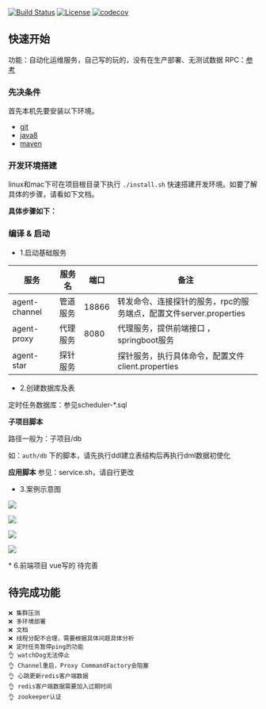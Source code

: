 
[![Build Status](https://travis-ci.org/zhoutaoo/SpringCloud.svg?branch=master)](https://travis-ci.org/zhoutaoo/SpringCloud)
[![License](https://img.shields.io/badge/License-Apache%202.0-blue.svg)](https://opensource.org/licenses/Apache-2.0)
[![codecov](https://codecov.io/gh/zhoutaoo/SpringCloud/branch/master/graph/badge.svg)](https://codecov.io/gh/zhoutaoo/SpringCloud)

## 快速开始
功能：自动化运维服务，自己写的玩的，没有在生产部署、无测试数据
RPC：[参考](https://github.com/luxiaoxun/NettyRpc)
### 先决条件

首先本机先要安装以下环境。

- [git](https://git-scm.com/)
- [java8](http://www.oracle.com/technetwork/java/javase/downloads/index.html) 
- [maven](http://maven.apache.org/) 

### 开发环境搭建

linux和mac下可在项目根目录下执行 `./install.sh` 快速搭建开发环境。如要了解具体的步骤，请看如下文档。


**具体步骤如下：**

 
### 编译 & 启动

* 1.启动基础服务 

|  服务           |   服务名         |  端口      | 备注                                            |
|----------------|-----------------|-----------|-------------------------------------------------|
|  agent-channel |   管道服务        |  18866    |  转发命令、连接探针的服务，rpc的服务端点，配置文件server.properties  |
|  agent-proxy   |   代理服务        |  8080     |  代理服务，提供前端接口 ，springboot服务  |
|  agent-star    |   探针服务        |           |  探针服务，执行具体命令，配置文件client.properties |

* 2.创建数据库及表

定时任务数据库：参见scheduler-*.sql

**子项目脚本**

路径一般为：子项目/db

如：`auth/db` 下的脚本，请先执行ddl建立表结构后再执行dml数据初使化

**应用脚本**
参见：service.sh，请自行更改

* 3.案例示意图

<p align="left">
  <img src="https://github.com/767248371/open-agent/blob/master/picture/cmd_1.png">
</p>
<p align="left">
  <img  src="https://github.com/767248371/open-agent/blob/master/picture/cmd_2.png">
</p>
<p align="left">
  <img src="https://github.com/767248371/open-agent/blob/master/picture/日志.png">
</p>
<p align="left">
  <img  src="https://github.com/767248371/open-agent/blob/master/picture/详情.png">
</p>
* 6.前端项目
vue写的
待完善

## 待完成功能 
```text
❌ 集群压测
❌ 多环境部署
❌ 文档
❌ 线程分配不合理，需要根据具体问题具体分析
❌ 定时任务暂停ping的功能
👌 watchDog无法停止
👌 Channel重启，Proxy CommandFactory会阻塞
👌 心跳更新redis客户端数据
👌 redis客户端数据需要加入过期时间
👌 zookeeper认证

```